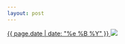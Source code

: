 ```yaml
---
layout: post
---
```


<p>
  <a href="/183">
    <time>{{ page.date | date: "%e %B %Y" }}</time>
    <img src="{{ site.assets_url }}/183.jpg">
  </a>
  
</p>
